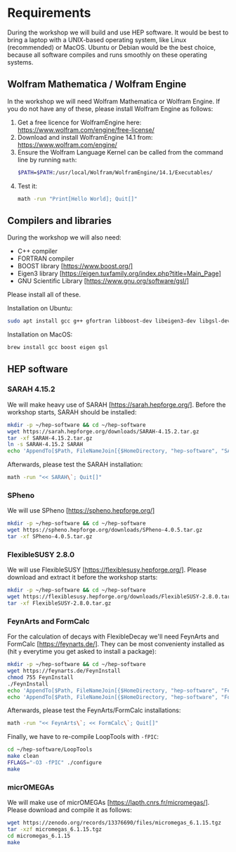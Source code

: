 # Requirements

During the workshop we will build and use HEP software.  It would be
best to bring a laptop with a UNIX-based operating system, like Linux
(recommended) or MacOS. Ubuntu or Debian would be the best choice,
because all software compiles and runs smoothly on these operating
systems.

## Wolfram Mathematica / Wolfram Engine

In the workshop we will need Wolfram Mathematica or Wolfram Engine.
If you do not have any of these, please install Wolfram Engine as
follows:

1. Get a free licence for WolframEngine here:
   https://www.wolfram.com/engine/free-license/
2. Download and install WolframEngine 14.1 from:
   https://www.wolfram.com/engine/
3. Ensure the Wolfram Language Kernel can be called from the command line by running `math`:
   ~~~.sh
   $PATH=$PATH:/usr/local/Wolfram/WolframEngine/14.1/Executables/
   ~~~
4. Test it:
   ~~~.sh
   math -run "Print[Hello World]; Quit[]"
   ~~~

## Compilers and libraries

During the workshop we will also need:

* C++ compiler
* FORTRAN compiler
* BOOST library [https://www.boost.org/]
* Eigen3 library [https://eigen.tuxfamily.org/index.php?title=Main_Page]
* GNU Scientific Library [https://www.gnu.org/software/gsl/]

Please install all of these.

Installation on Ubuntu:
~~~.sh
sudo apt install gcc g++ gfortran libboost-dev libeigen3-dev libgsl-dev dpkg-dev libx11-dev
~~~
Installation on MacOS:
~~~.sh
brew install gcc boost eigen gsl
~~~

## HEP software

### SARAH 4.15.2

We will make heavy use of SARAH [https://sarah.hepforge.org/]. Before
the workshop starts, SARAH should be installed:
~~~.sh
mkdir -p ~/hep-software && cd ~/hep-software
wget https://sarah.hepforge.org/downloads/SARAH-4.15.2.tar.gz
tar -xf SARAH-4.15.2.tar.gz
ln -s SARAH-4.15.2 SARAH
echo 'AppendTo[$Path, FileNameJoin[{$HomeDirectory, "hep-software", "SARAH"}]];' >> ~/.WolframEngine/Kernel/init.m
~~~
Afterwards, please test the SARAH installation:
~~~.sh
math -run "<< SARAH\`; Quit[]"
~~~

### SPheno

We will use SPheno [https://spheno.hepforge.org/]

~~~.sh
mkdir -p ~/hep-software && cd ~/hep-software
wget https://spheno.hepforge.org/downloads/SPheno-4.0.5.tar.gz
tar -xf SPheno-4.0.5.tar.gz
~~~

### FlexibleSUSY 2.8.0

We will use FlexibleSUSY [https://flexiblesusy.hepforge.org/]. Please
download and extract it before the workshop starts:
~~~.sh
mkdir -p ~/hep-software && cd ~/hep-software
wget https://flexiblesusy.hepforge.org/downloads/FlexibleSUSY-2.8.0.tar.gz
tar -xf FlexibleSUSY-2.8.0.tar.gz
~~~

### FeynArts and FormCalc

For the calculation of decays with FlexibleDecay we'll need FeynArts
and FormCalc [https://feynarts.de/]. They can be most convenienty
installed as (hit `y` everytime you get asked to install a package):
~~~.sh
mkdir -p ~/hep-software && cd ~/hep-software
wget https://feynarts.de/FeynInstall
chmod 755 FeynInstall
./FeynInstall
echo 'AppendTo[$Path, FileNameJoin[{$HomeDirectory, "hep-software", "FeynArts"}]];' >> ~/.WolframEngine/Kernel/init.m
echo 'AppendTo[$Path, FileNameJoin[{$HomeDirectory, "hep-software", "FormCalc"}]];' >> ~/.WolframEngine/Kernel/init.m
~~~
Afterwards, please test the FeynArts/FormCalc installations:
~~~.sh
math -run "<< FeynArts\`; << FormCalc\`; Quit[]"
~~~
Finally, we have to re-compile LoopTools with `-fPIC`:
~~~.sh
cd ~/hep-software/LoopTools
make clean
FFLAGS="-O3 -fPIC" ./configure
make
~~~

### micrOMEGAs

We will make use of micrOMEGAs [https://lapth.cnrs.fr/micromegas/].
Please download and compile it as follows:
~~~.sh
wget https://zenodo.org/records/13376690/files/micromegas_6.1.15.tgz
tar -xzf micromegas_6.1.15.tgz
cd micromegas_6.1.15
make
~~~
